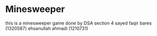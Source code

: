 # Minesweeper
this is a minesweeper game
done by DSA section 4 
sayed faqir bares (1320587)
ehsanullah ahmadi (1210731)
